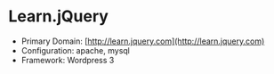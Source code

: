 # Learn.jQuery

* Primary Domain: [http://learn.jquery.com](http://learn.jquery.com)
* Configuration: apache, mysql
* Framework: Wordpress 3
